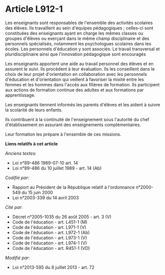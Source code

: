 # Article L912-1

Les enseignants sont responsables de l'ensemble des activités scolaires des élèves. Ils travaillent au sein d'équipes
pédagogiques ; celles-ci sont constituées des enseignants ayant en charge les mêmes classes ou groupes d'élèves ou exerçant
dans le même champ disciplinaire et des personnels spécialisés, notamment les psychologues scolaires dans les écoles. Les
personnels d'éducation y sont associés. Le travail transversal et pluridisciplinaire ainsi que l'innovation pédagogique sont
encouragés

Les enseignants apportent une aide au travail personnel des élèves et en assurent le suivi. Ils procèdent à leur évaluation.
Ils les conseillent dans le choix de leur projet d'orientation en collaboration avec les personnels d'éducation et
d'orientation qui veillent à favoriser la mixité entre les femmes et les hommes dans l'accès aux filières de formation. Ils
participent aux actions de formation continue des adultes et aux formations par apprentissage.

Les enseignants tiennent informés les parents d'élèves et les aident à suivre la scolarité de leurs enfants.

Ils contribuent à la continuité de l'enseignement sous l'autorité du chef d'établissement en assurant des enseignements
complémentaires.

Leur formation les prépare à l'ensemble de ces missions.

**Liens relatifs à cet article**

_Anciens textes_:

  - Loi n°89-486 1989-07-10 art. 14
  - Loi n°89-486 du 10 juillet 1989 - art. 14 (Ab)

_Codifié par_:

  - Rapport au Président de la République relatif à l'ordonnance n°2000-549 du 15 juin 2000
  - Loi n°2003-339 du 14 avril 2003

_Cité par_:

  - Décret n°2005-1035 du 26 août 2005 - art. 3 (V)
  - Code de l'éducation - art. L451-1 (M)
  - Code de l'éducation - art. L971-1 (V)
  - Code de l'éducation - art. L972-1 (Ab)
  - Code de l'éducation - art. L973-1 (V)
  - Code de l'éducation - art. L974-1 (V)
  - Code de l'éducation - art. R451-1 (VD)

_Modifié par_:

  - Loi n°2013-595 du 8 juillet 2013 - art. 72

